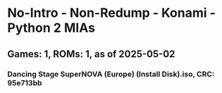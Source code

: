 # No-Intro - Non-Redump - Konami - Python 2 MIAs
## Games: 1, ROMs: 1, as of 2025-05-02

### Dancing Stage SuperNOVA (Europe) (Install Disk).iso, CRC: 95e713bb
